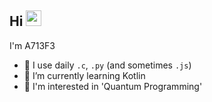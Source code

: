 ## Hi <img src="https://media.giphy.com/media/hvRJCLFzcasrR4ia7z/giphy.gif" width="25px"> 
I'm A713F3

- 🚀 I use daily ```.c```, ```.py``` (and sometimes ```.js```)
- 🌱 I’m currently learning Kotlin
- 🤔 I'm interested in 'Quantum Programming'
